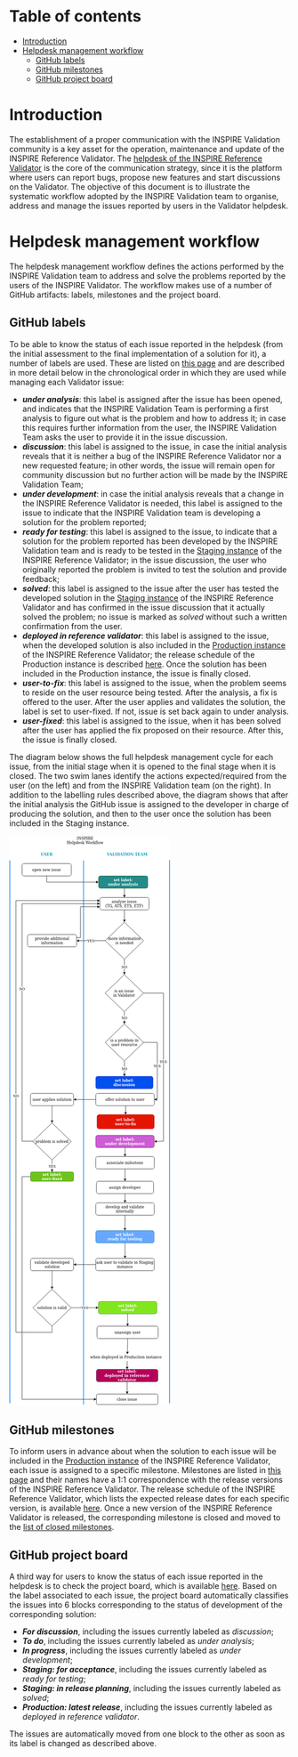 # Table of contents
- [Introduction](#introduction)
- [Helpdesk management workflow](#helpdesk-management-workflow)
  * [GitHub labels](#github-labels)
  * [GitHub milestones](#github-milestones)
  * [GitHub project board](#github-project-board)

# Introduction
The establishment of a proper communication with the INSPIRE Validation community is a key asset for the operation, maintenance and update of the INSPIRE Reference Validator. The [helpdesk of the INSPIRE Reference Validator](https://github.com/inspire-eu-validation/community/issues) is the core of the communication strategy, since it is the platform where users can report bugs, propose new features and start discussions on the Validator. The objective of this document is to illustrate the systematic workflow adopted by the INSPIRE Validation team to organise, address and manage the issues reported by users in the Validator helpdesk.

<!-- For this, the issue management functionalities offered by GitHub are being used, providing assistance to the users' requests, as well as offering detailed information of the changes and hotfixes that will be included in the different versions.
In this way, a workflow is established for the Helpdesk Management that allows to carry out in a systematic and organized way the management of the different issues that are incorporated to the Community repository.
So, the aim of this document is to explain in detail the procedure established for the issues management in order to have a proper understanding in the defined process for its management. -->

# Helpdesk management workflow
The helpdesk management workflow defines the actions performed by the INSPIRE Validation team to address and solve the problems reported by the users of the INSPIRE Validator. The workflow makes use of a number of GitHub artifacts: labels, milestones and the project board.

## GitHub labels <!-- could be removed, if not needed -->
To be able to know the status of each issue reported in the helpdesk (from the initial assessment to the final implementation of a solution for it), a number of labels are used. These are listed on [this page](https://github.com/inspire-eu-validation/community/labels) and are described in more detail below in the chronological order in which they are used while managing each Validator issue:

* **_under analysis_**: this label is assigned after the issue has been opened, and indicates that the INSPIRE Validation Team is performing a first analysis to figure out what is the problem and how to address it; in case this requires further information from the user, the INSPIRE Validation Team asks the user to provide it in the issue discussion.
* **_discussion_**: this label is assigned to the issue, in case the initial analysis reveals that it is neither a bug of the INSPIRE Reference Validator nor a new requested feature; in other words, the issue will remain open for community discussion but no further action will be made by the INSPIRE Validation Team;
* **_under development_**: in case the initial analysis reveals that a change in the INSPIRE Reference Validator is needed, this label is assigned to the issue to indicate that the INSPIRE Validation team is developing a solution for the problem reported;
* **_ready for testing_**: this label is assigned to the issue, to indicate that a solution for the problem reported has been developed by the INSPIRE Validation team and is ready to be tested in the [Staging instance](http://staging-inspire-validator.eu-west-1.elasticbeanstalk.com/etf-webapp/) of the INSPIRE Reference Validator; in the issue discussion, the user who originally reported the problem is invited to test the solution and provide feedback;
* **_solved_**: this label is assigned to the issue after the user has tested the developed solution in the [Staging instance](http://staging-inspire-validator.eu-west-1.elasticbeanstalk.com/etf-webapp/) of the INSPIRE Reference Validator and has confirmed in the issue discussion that it actually solved the problem; no issue is marked as _solved_ without such a written confirmation from the user.
* **_deployed in reference validator_**: this label is assigned to the issue, when the developed solution is also included in the [Production instance](https://inspire.ec.europa.eu/validator/) of the INSPIRE Reference Validator; the release schedule of the Production instance is described [here](https://github.com/inspire-eu-validation/community/tree/master/release%20strategy). Once the solution has been included in the Production instance, the issue is finally closed.
* **_user-to-fix_**: this label is assigned to the issue, when the problem seems to reside on the user resource being tested. After the analysis, a fix is offered to the user. After the user applies and validates the solution, the label is set to user-fixed. If not, issue is set back again to under analysis.
* **_user-fixed_**: this label is assigned to the issue, when it has been solved after the user has applied the fix proposed on their resource. After this, the issue is finally closed.

The diagram below shows the full helpdesk management cycle for each issue, from the initial stage when it is opened to the final stage when it is closed. The two swim lanes identify the actions expected/required from the user (on the left) and from the INSPIRE Validation team (on the right). In addition to the labelling rules described above, the diagram shows that after the initial analysis the GitHub issue is assigned to the developer in charge of producing the solution, and then to the user once the solution has been included in the Staging instance.

![Helpdesk Management Workflow](./img/HelpdeskWorkflowPublic.png "Helpdesk Management Workflow")

## GitHub milestones
To inform users in advance about when the solution to each issue will be included in the [Production instance](https://inspire.ec.europa.eu/validator/) of the INSPIRE Reference Validator, each issue is assigned to a specific milestone. Milestones are listed in [this page](https://github.com/inspire-eu-validation/community/milestones) and their names have a 1:1 correspondence with the release versions of the INSPIRE Reference Validator. The release schedule of the INSPIRE Reference Validator, which lists the expected release dates for each specific version, is available [here](https://github.com/inspire-eu-validation/community/tree/master/release%20strategy). Once a new version of the INSPIRE Reference Validator is released, the corresponding milestone is closed and moved to the [list of closed milestones](https://github.com/inspire-eu-validation/community/milestones?state=closed).

## GitHub project board
A third way for users to know the status of each issue reported in the helpdesk is to check the project board, which is available [here](https://github.com/inspire-eu-validation/community/projects/1). Based on the label associated to each issue, the project board automatically classifies the issues into 6 blocks corresponding to the status of development of the corresponding solution:

* **_For discussion_**, including the issues currently labeled as _discussion_;
* **_To do_**, including the issues currently labeled as _under analysis_;
* **_In progress_**, including the issues currently labeled as _under development_;
* **_Staging: for acceptance_**, including the issues currently labeled as _ready for testing_;
* **_Staging: in release planning_**, including the issues currently labeled as _solved_;
* **_Production: latest release_**, including the issues currently labeled as _deployed in reference validator_.

The issues are automatically moved from one block to the other as soon as its label is changed as described above.

<!-- Below is a diagram describing the workflow of an issue, along with the states in which it can be found and which actor takes action on it. 
In the diagram above, the workflow is triggered by the submission of an issue in GitHub by a community user.
In the first instance, the Validation Team contacts the user and sets a tag "under analysis" to proceed to collect the necessary information to solve the issue. At this point, it is possible to iterate with the user to request more detail about the submitted issue.
Once there is enough information, the issue is classified either as "discussion", in case it is not an issue directly related to the Validator or it is related with a new feature request, or as "under development", so the tasks associated to its resolution are carried out.
After the development of the tasks for the resolution of the issue and its integration in the INSPIRE Reference Validator Staging environment, the issue is marked as "ready for testing". At this stage, the explicit validation of the user is requested to ensure that the resolution of the issue provides, in fact, enough coverage to the needs initially requested. 
If the resolution of the issue covers the needs raised, it is incorporated into the INSPIRE Reference Validator roadmap and, once this issue is deployed in the production environment, the issue is marked as "closed". Otherwise, the workflow may go back in order to iterate until the issue is finally closed.
In this way, the workflow for attending to incidents related to the INSPIRE Reference Validator is completed. -->


<!-- In order to establish a proper issues management procedure, it has been created a workflow that allows to know at any moment the state of an issue. This workflow defines a set of actions for the resolution of issues in which both the users and the Validation Team will participate.
In this Helpdesk Management Workflow, issues go through a series of status that are marked by means of the use of labels that identify in a simple way the actions taken until the moment and the next actions to take.
In summary, the tags that an issue can be assigned with are the following:
* under analysis: indicates that the Validation Team is performing an analysis of the scope of the issue
* under development: shows that the Validation Team is running a development according to the analysis of the issue
* ready for testing: the development associated with the issue has been carried out and is available to the user for validation in the INSPIRE Reference Validator Staging environment
* solved: once the user has confirmed that the development carried out is adequate, the issue is marked as solved. Please note that only the issues of which the developed solution is accepted by the users will be incorporated to the next release in the Production environment
* closed: an issue is tagged as "closed" when it has been deployed in the INSPIRE Reference Validator environment
* discussion: if it is not an issue directly related with the INSPIRE Reference Validator or it is a new feature requested by an user, it is labeled for discussion -->
